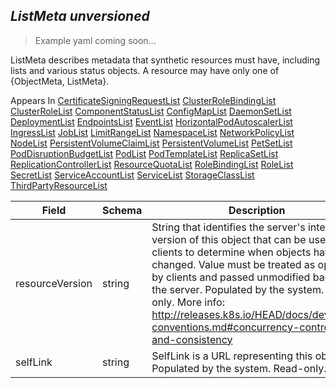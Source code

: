 ## *ListMeta unversioned*

> Example yaml coming soon...



ListMeta describes metadata that synthetic resources must have, including lists and various status objects. A resource may have only one of {ObjectMeta, ListMeta}.

<aside class="notice">
Appears In  <a href="#certificatesigningrequestlist-v1alpha1">CertificateSigningRequestList</a>  <a href="#clusterrolebindinglist-v1alpha1">ClusterRoleBindingList</a>  <a href="#clusterrolelist-v1alpha1">ClusterRoleList</a>  <a href="#componentstatuslist-v1">ComponentStatusList</a>  <a href="#configmaplist-v1">ConfigMapList</a>  <a href="#daemonsetlist-v1beta1">DaemonSetList</a>  <a href="#deploymentlist-v1beta1">DeploymentList</a>  <a href="#endpointslist-v1">EndpointsList</a>  <a href="#eventlist-v1">EventList</a>  <a href="#horizontalpodautoscalerlist-v1">HorizontalPodAutoscalerList</a>  <a href="#ingresslist-v1beta1">IngressList</a>  <a href="#joblist-v1">JobList</a>  <a href="#limitrangelist-v1">LimitRangeList</a>  <a href="#namespacelist-v1">NamespaceList</a>  <a href="#networkpolicylist-v1beta1">NetworkPolicyList</a>  <a href="#nodelist-v1">NodeList</a>  <a href="#persistentvolumeclaimlist-v1">PersistentVolumeClaimList</a>  <a href="#persistentvolumelist-v1">PersistentVolumeList</a>  <a href="#petsetlist-v1alpha1">PetSetList</a>  <a href="#poddisruptionbudgetlist-v1alpha1">PodDisruptionBudgetList</a>  <a href="#podlist-v1">PodList</a>  <a href="#podtemplatelist-v1">PodTemplateList</a>  <a href="#replicasetlist-v1beta1">ReplicaSetList</a>  <a href="#replicationcontrollerlist-v1">ReplicationControllerList</a>  <a href="#resourcequotalist-v1">ResourceQuotaList</a>  <a href="#rolebindinglist-v1alpha1">RoleBindingList</a>  <a href="#rolelist-v1alpha1">RoleList</a>  <a href="#secretlist-v1">SecretList</a>  <a href="#serviceaccountlist-v1">ServiceAccountList</a>  <a href="#servicelist-v1">ServiceList</a>  <a href="#storageclasslist-v1beta1">StorageClassList</a>  <a href="#thirdpartyresourcelist-v1beta1">ThirdPartyResourceList</a> </aside>

Field        | Schema     | Description
------------ | ---------- | -----------
resourceVersion | string | String that identifies the server's internal version of this object that can be used by clients to determine when objects have changed. Value must be treated as opaque by clients and passed unmodified back to the server. Populated by the system. Read-only. More info: http://releases.k8s.io/HEAD/docs/devel/api-conventions.md#concurrency-control-and-consistency
selfLink | string | SelfLink is a URL representing this object. Populated by the system. Read-only.

